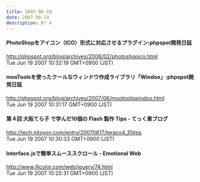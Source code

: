 ```yaml
---
title: 2007-06-19
date: 2007-06-19
description: B! 4
---
```


#### PhotoShopをアイコン（ICO）形式に対応させるプラグイン:phpspot開発日誌
http://phpspot.org/blog/archives/2006/02/photoshopico.html<br>
Tue Jun 19 2007 10:32:19 GMT+0900 (JST)<br>


#### mooToolsを使ったクールなウィンドウ作成ライブラリ「Windoo」:phpspot開発日誌
http://phpspot.org/blog/archives/2007/06/mootoolswindoo.html<br>
Tue Jun 19 2007 10:31:17 GMT+0900 (JST)<br>


#### 第４回 大阪てら子 で学んだ10個の Flash 製作 Tips - てっく煮ブログ
http://tech.nitoyon.com/entry/20070617/teraco4_10tips<br>
Tue Jun 19 2007 10:30:33 GMT+0900 (JST)<br>


####   Interface.jsで簡単スムーススクロール - Emotional Web
http://www.lllcolor.com/web/jquery/74.html<br>
Tue Jun 19 2007 10:25:31 GMT+0900 (JST)<br>


